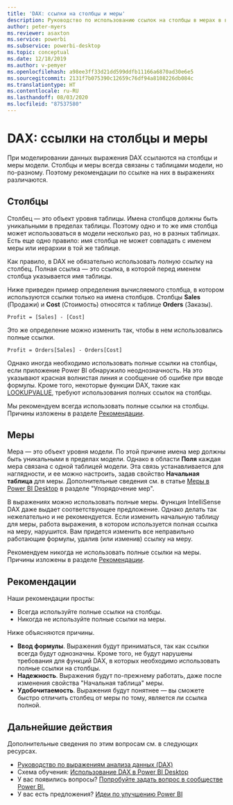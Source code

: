 ```yaml
---
title: 'DAX: ссылки на столбцы и меры'
description: Руководство по использованию ссылок на столбцы в мерах в выражениях DAX.
author: peter-myers
ms.reviewer: asaxton
ms.service: powerbi
ms.subservice: powerbi-desktop
ms.topic: conceptual
ms.date: 12/18/2019
ms.author: v-pemyer
ms.openlocfilehash: a98ee3ff33d21dd599ddfb11166a6870ad30e6e5
ms.sourcegitcommit: 2131f7b075390c12659c76df94a8108226db084c
ms.translationtype: HT
ms.contentlocale: ru-RU
ms.lasthandoff: 08/03/2020
ms.locfileid: "87537580"
---
```

# <a name="dax-column-and-measure-references"></a>DAX: ссылки на столбцы и меры

При моделировании данных выражения DAX ссылаются на столбцы и меры модели. Столбцы и меры всегда связаны с таблицами модели, но по-разному. Поэтому рекомендации по ссылке на них в выражениях различаются.

## <a name="columns"></a>Столбцы

Столбец — это объект уровня таблицы. Имена столбцов должны быть уникальными в пределах таблицы. Поэтому одно и то же имя столбца может использоваться в модели несколько раз, но в разных таблицах. Есть еще одно правило: имя столбца не может совпадать с именем меры или иерархии в той же таблице.

Как правило, в DAX не обязательно использовать _полную_ ссылку на столбец. Полная ссылка — это ссылка, в которой перед именем столбца указывается имя таблицы.

Ниже приведен пример определения вычисляемого столбца, в котором используются ссылки только на имена столбцов. Столбцы **Sales** (Продажи) и **Cost** (Стоимость) относятся к таблице **Orders** (Заказы).

```dax
Profit = [Sales] - [Cost]
```

Это же определение можно изменить так, чтобы в нем использовались полные ссылки.

```dax
Profit = Orders[Sales] - Orders[Cost]
```

Однако иногда необходимо использовать полные ссылки на столбцы, если приложение Power BI обнаружило неоднозначность. На это указывают красная волнистая линия и сообщение об ошибке при вводе формулы. Кроме того, некоторые функции DAX, такие как [LOOKUPVALUE](/dax/lookupvalue-function-dax), требуют использования полных ссылок на столбцы.

Мы рекомендуем всегда использовать полные ссылки на столбцы. Причины изложены в разделе [Рекомендации](#recommendations).

## <a name="measures"></a>Меры

Мера — это объект уровня модели. По этой причине имена мер должны быть уникальными в пределах модели. Однако в области **Поля** каждая мера связана с одной таблицей модели. Эта связь устанавливается для наглядности, и ее можно настроить, задав свойство **Начальная таблица** для меры. Дополнительные сведения см. в статье [Меры в Power BI Desktop](../transform-model/desktop-measures.md#organizing-your-measures) в разделе "Упорядочение мер".

В выражениях можно использовать полные меры. Функция IntelliSense DAX даже выдает соответствующее предложение. Однако делать так нежелательно и не рекомендуется. Если изменить начальную таблицу для меры, работа выражения, в котором используется полная ссылка на меру, нарушится. Вам придется изменить все неправильно работающие формулы, удалив (или изменив) ссылку на меру.

Рекомендуем никогда не использовать полные ссылки на меры. Причины изложены в разделе [Рекомендации](#recommendations).

## <a name="recommendations"></a>Рекомендации

Наши рекомендации просты:

- Всегда используйте полные ссылки на столбцы.
- Никогда не используйте полные ссылки на меры.

Ниже объясняются причины.

- **Ввод формулы**. Выражения будут приниматься, так как ссылки всегда будут однозначны. Кроме того, не будут нарушены требования для функций DAX, в которых необходимо использовать полные ссылки на столбцы.
- **Надежность**. Выражения будут по-прежнему работать, даже после изменения свойства "Начальная таблица" меры.
- **Удобочитаемость**. Выражения будут понятнее — вы сможете быстро отличить столбец от меры по тому, является ли ссылка полной.

## <a name="next-steps"></a>Дальнейшие действия

Дополнительные сведения по этим вопросам см. в следующих ресурсах.

- [Руководство по выражениям анализа данных (DAX)](/dax/)
- Схема обучения: [Использование DAX в Power BI Desktop](https://docs.microsoft.com/learn/paths/dax-power-bi/)
- У вас появились вопросы? [Попробуйте задать вопрос в сообществе Power BI.](https://community.powerbi.com/)
- У вас есть предложения? [Идеи по улучшению Power BI](https://ideas.powerbi.com)
